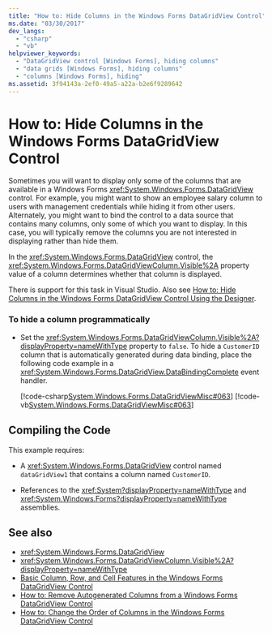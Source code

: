 ```yaml
---
title: "How to: Hide Columns in the Windows Forms DataGridView Control"
ms.date: "03/30/2017"
dev_langs: 
  - "csharp"
  - "vb"
helpviewer_keywords: 
  - "DataGridView control [Windows Forms], hiding columns"
  - "data grids [Windows Forms], hiding columns"
  - "columns [Windows Forms], hiding"
ms.assetid: 3f94143a-2ef0-49a5-a22a-b2e6f9289642
---
```

# How to: Hide Columns in the Windows Forms DataGridView Control
Sometimes you will want to display only some of the columns that are available in a Windows Forms <xref:System.Windows.Forms.DataGridView> control. For example, you might want to show an employee salary column to users with management credentials while hiding it from other users. Alternately, you might want to bind the control to a data source that contains many columns, only some of which you want to display. In this case, you will typically remove the columns you are not interested in displaying rather than hide them.  
  
 In the <xref:System.Windows.Forms.DataGridView> control, the <xref:System.Windows.Forms.DataGridViewColumn.Visible%2A> property value of a column determines whether that column is displayed.  
  
 There is support for this task in Visual Studio.  Also see [How to: Hide Columns in the Windows Forms DataGridView Control Using the Designer](hide-columns-in-the-datagrid-using-the-designer.md).  
  
### To hide a column programmatically  
  
-   Set the <xref:System.Windows.Forms.DataGridViewColumn.Visible%2A?displayProperty=nameWithType> property to `false`. To hide a `CustomerID` column that is automatically generated during data binding, place the following code example in a <xref:System.Windows.Forms.DataGridView.DataBindingComplete> event handler.  
  
     [!code-csharp[System.Windows.Forms.DataGridViewMisc#063](../../../../samples/snippets/csharp/VS_Snippets_Winforms/System.Windows.Forms.DataGridViewMisc/CS/datagridviewmisc.cs#063)]
     [!code-vb[System.Windows.Forms.DataGridViewMisc#063](../../../../samples/snippets/visualbasic/VS_Snippets_Winforms/System.Windows.Forms.DataGridViewMisc/VB/datagridviewmisc.vb#063)]  
  
## Compiling the Code  
 This example requires:  
  
-   A <xref:System.Windows.Forms.DataGridView> control named `dataGridView1` that contains a column named `CustomerID`.  
  
-   References to the <xref:System?displayProperty=nameWithType> and <xref:System.Windows.Forms?displayProperty=nameWithType> assemblies.  
  
## See also
- <xref:System.Windows.Forms.DataGridView>
- <xref:System.Windows.Forms.DataGridViewColumn.Visible%2A?displayProperty=nameWithType>
- [Basic Column, Row, and Cell Features in the Windows Forms DataGridView Control](../../../../docs/framework/winforms/controls/basic-column-row-and-cell-features-wf-datagridview-control.md)
- [How to: Remove Autogenerated Columns from a Windows Forms DataGridView Control](../../../../docs/framework/winforms/controls/remove-autogenerated-columns-from-a-wf-datagridview-control.md)
- [How to: Change the Order of Columns in the Windows Forms DataGridView Control](../../../../docs/framework/winforms/controls/how-to-change-the-order-of-columns-in-the-windows-forms-datagridview-control.md)
